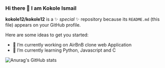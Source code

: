 ### Hi there 👋 I am Kokole Ismail


**kokole12/kokole12** is a ✨ _special_ ✨ repository because its `README.md` (this file) appears on your GitHub profile.

Here are some ideas to get you started:

- 🔭 I’m currently working on AirBnB clone web Application
- 🌱 I’m currently learning Python, Javascript and C
<!--- 👯 I’m looking to collaborate on ...
- 🤔 I’m looking for help with ...
- 💬 Ask me about ...
- 📫 How to reach me: ...
- 😄 Pronouns: ...
- ⚡ Fun fact: ...
--->
![Anurag's GitHub stats](https://github-readme-stats.vercel.app/api?username=kokole12&show_icons=true&theme=radical)
